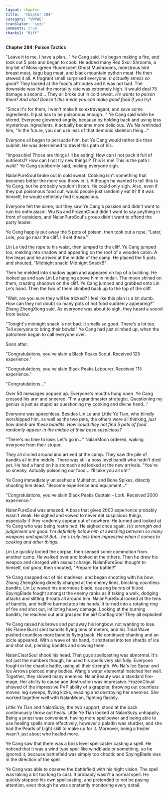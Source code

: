 ```yaml
---
layout: chapter
title:  "Chapter 284"
category: "VWPWE"
translator: "syzc"
comments: true
thanks1: "Riff"
---
```


**Chapter 284: Poison Tactics**

"Leave it to me, I have a plan..." Ye Cang said. He began making a fire, and took out 5 pots and began to cook. He added many Red Skull Shrooms, a tiny bit of Moss-green Fluorescent Ghost Mushrooms, monstrous bird breast meat, kagu bug meat, and black mountain python meat. He then stewed it all. A fragrant smell surprised everyone. *It actually smells so good?* They looked at the food's attributes and it was not bad. The downside was that the mortality rate was extremely high. It would deal 75 damage a second... They all broke out in cold sweat. *He wants to poison them? And also! Doesn't this mean you can make good food if you try!*

"Since it's for them, I won't make it so extravagant, and save some ingredients. It just has to be poisonous enough..." Ye Cang said while he stirred. Everyone glowered angrily, because by holding back and using less mysterious ingredients, it actually became more delicious. Wu Na reminded him, "In the future, you can use less of that demonic skeleton thing..."

Everyone all began to persuade him, but Ye Cang would rather die than submit. He was determined to travel this path of his.

"Impossible! Those are things I'll be eating! How can I not pack it full of nutrients!? How can I not try new things!? This is me! This is the path I walk!" Ye Cang stubbornly said, making everyone sigh.

NalanPureSoul broke out in cold sweat. Cooking isn't something that becomes better the more you throw in it. Although he wanted to tell this to Ye Cang, but he probably wouldn't listen. He could only sigh. Also, even if they put poisonous food out, would people just randomly eat it? If it was himself, he would definitely find it suspicious.

Everyone felt the same, but they saw Ye Cang's passion and didn't want to ruin his enthusiasm. Wu Na and FrozenCloud didn't want to say anything in front of outsiders, and NalanPureSoul's group didn't want to offend the party leader.

Ye Cang happily put away the 5 pots of poison, then took out a rope. "Later, Lele, you go near the cliff. I'll set these."

Lin Le tied the rope to his waist, then jumped to the cliff. Ye Cang jumped too, melding into shadow and appearing on the roof of a wooden cabin. A few leaps and he arrived at the middle of the camp. He placed the 5 pots and shouted, "Midnight snack! Midnight Snack!!"

Then he melded into shadow again and appeared on top of a building. He looked up and saw Lin Le hanging above him in midair. The moon shined on them, creating shadows on the cliff. Ye Cang jumped and grabbed onto Lin Le's hand. Then the two of them climbed back up to the top of the cliff.

"Wait, are you sure they will be tricked? I feel like this plan is a bit dumb. How can they not doubt so many pots of hot food suddenly appearing?" Zhang ZhengXiong said. As everyone was about to sigh, they heard a sound from below.

"Tonight's midnight snack is not bad. It smells so good. There's a lot too. Tell everyone to bring their bowls!" Ye Cang had just climbed up, when the patrolmen began to call everyone over.

Soon after.

"Congratulations, you've slain a Black Peaks Scout. Received 125 experience."

"Congratulations, you've slain Black Peaks Labourer. Received 115 experience."

"Congratulations..."

Over 50 messages popped up. Everyone's mouths hung open. Ye Cang crossed his arm and sneered. "I'm a grandmaster strategist. Questioning my genius is just as stupid as questioning my cooking and divine hand..."

Everyone was speechless. Besides Lin Le and Little Ye Tian, who blindly worshipped him, as well as the two pets, the others were all thinking, *just how dumb are these bandits. How could they not find 5 pots of food randomly appear in the middle of their base suspicious?*

"There's no time to lose. Let's go in..." NalanMoon ordered, waking everyone from their stupor. 

They all circled around and arrived at the camp. They saw the pile of bandits all in the middle. There was still a boss level bandit who hadn't died yet. He had a hand on his stomach and looked at the new arrivals. "You're so sneaky. Actually poisoning our food... I'll take you all on!!"

Ye Cang immediately unleashed a Multishot, and Bone Spikes, directly shooting him dead. "Become experience and equipment..."

"Congratulations, you've slain Black Peaks Captain - Lork. Received 2000 experience."

NalanPureSoul was amazed. A boss that gives 2000 experience probably wasn't weak. He sighed and vowed to never eat suspicious things, especially if they randomly appear out of nowhere. He turned and looked at Ye Cang who was being restrained. He sighed once again. *His strength and judgement are good. I'm definitely below him at switching between so many weapons and spells! But... he's truly less than impressive when it comes to cooking and other things.*

Lin Le quickly looted the corpse, then sensed some commotion from another camp. He walked over and looked at the others. Then he drew his weapon and charged with assault charge. NalanPureSoul thought to himself, *not good*, then shouted, "Prepare for battle!!"

Ye Cang snapped out of his madness, and began shooting with his bow. Zhang ZhengXiong directly charged at the enemy lines, blocking countless bandits. Lin Le waved his enormous blade, causing bursts of blood. SpyingBlade fought amongst the enemy ranks as if taking a walk, dodging attacks and slitting throats all around him. NalanPureSoul looked at the tens of bandits, and hellfire burned atop his hands. It turned into a rotating ring of fire and shot out, inflicting heavy damage. Looking at the burning bandits, he reached out and grasped the air! Conflagrate! They all exploded!

Ye Cang raised his brows and put away his longbow, not wanting to lose. His Flame Burst sent bandits flying tens of meters, and his Tidal Wave pushed countless more bandits flying back. He continued chanting and an icicle appeared. With a wave of his hand, it shattered into ten shards of ice and shot out, piercing bandits and slowing them.

NalanClearSoul shook his head. That guys spellcasting was abnormal. It's not just the numbers though, he used his spells very skillfully. Everyone fought in the chaotic battle, using all their strength. Wu Na's Ice Spear and Ice Arrows pierced many bodies. Wang's water elemental matched her well. Together, they slowed many enemies. NalanBeauty was a standard fire-mage. Her ability to cause aoe destruction was impressive. FrozenCloud showed of the impressive PVP ability of a grappler, throwing out countless moves: leg sweeps, flying kicks, evading and destroying her enemies. She worked together well with NalanMoon, fighting flashily.

Little Ye Tian and NalanSuzy, the two support, stood at the back continuously throw out heals. Little Ye Tian looked at NalanSuzy unhappily. Being a priest was convenient, having more spellpower and being able to use healing spells more effectively, however a paladin was sturdier, and she had the Pearls of Light skill to make up for it. Moreover, being a healer wasn't just about who healed more. 

Ye Cang saw that there was a boss level spellcaster casting a spell. He noticed that it was a wind type spell like windblade or something, so he ignored it, because battlefield was simply too chaotic and SpyingBlade was in the direction of the spell.

Ye Cang was able to observe the battlefield with his night vision. The spell was taking a bit too long to cast. It probably wasn't a normal spell. He quickly stopped his own spellcasting, and pretended to not be paying attention, even though he was constantly monitoring every detail.
